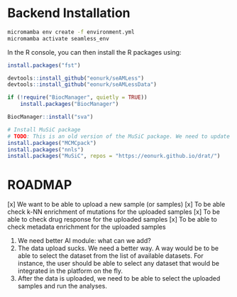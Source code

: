 # Backend Installation

```bash
micromamba env create -f environment.yml
micromamba activate seamless_env
```

In the R console, you can then install the R packages using:

```R
install.packages("fst")

devtools::install_github("eonurk/seAMLess")
devtools::install_github("eonurk/seAMLessData")

if (!require("BiocManager", quietly = TRUE))
    install.packages("BiocManager")

BiocManager::install("sva")

# Install MuSiC package
# TODO: This is an old version of the MuSiC package. We need to update it.
install.packages("MCMCpack")
install.packages("nnls")
install.packages("MuSiC", repos = "https://eonurk.github.io/drat/")
```


# ROADMAP

[x] We want to be able to upload a new sample (or samples)
[x] To be able check k-NN enrichment of mutations for the uploaded samples
[x] To be able to check drug response for the uploaded samples
[x] To be able to check metadata enrichment for the uploaded samples

1. We need better AI module: what can we add?
2. The data upload sucks. We need a better way.
   A way would be to be able to select the dataset from the list of available datasets. For instance, the user should be able to select any dataset that would be integrated in the platform on the fly.
3. After the data is uploaded, we need to be able to select the uploaded samples and run the analyses.
